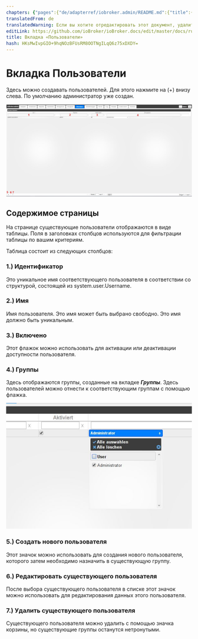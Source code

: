 ```yaml
---
chapters: {"pages":{"de/adapterref/iobroker.admin/README.md":{"title":{"de":"no title"},"content":"de/adapterref/iobroker.admin/README.md"},"de/adapterref/iobroker.admin/admin/tab-adapters.md":{"title":{"de":"Der Reiter Adapter"},"content":"de/adapterref/iobroker.admin/admin/tab-adapters.md"},"de/adapterref/iobroker.admin/admin/tab-instances.md":{"title":{"de":"Der Reiter Instanzen"},"content":"de/adapterref/iobroker.admin/admin/tab-instances.md"},"de/adapterref/iobroker.admin/admin/tab-objects.md":{"title":{"de":"Der Reiter Objekte"},"content":"de/adapterref/iobroker.admin/admin/tab-objects.md"},"de/adapterref/iobroker.admin/admin/tab-states.md":{"title":{"de":"Der Reiter Zustände"},"content":"de/adapterref/iobroker.admin/admin/tab-states.md"},"de/adapterref/iobroker.admin/admin/tab-groups.md":{"title":{"de":"Der Reiter Gruppen"},"content":"de/adapterref/iobroker.admin/admin/tab-groups.md"},"de/adapterref/iobroker.admin/admin/tab-users.md":{"title":{"de":"Der Reiter Benutzer"},"content":"de/adapterref/iobroker.admin/admin/tab-users.md"},"de/adapterref/iobroker.admin/admin/tab-events.md":{"title":{"de":"Der Reiter Ereignisse"},"content":"de/adapterref/iobroker.admin/admin/tab-events.md"},"de/adapterref/iobroker.admin/admin/tab-hosts.md":{"title":{"de":"Der Reiter Hosts"},"content":"de/adapterref/iobroker.admin/admin/tab-hosts.md"},"de/adapterref/iobroker.admin/admin/tab-enums.md":{"title":{"de":"Der Reiter Aufzählungen"},"content":"de/adapterref/iobroker.admin/admin/tab-enums.md"},"de/adapterref/iobroker.admin/admin/tab-log.md":{"title":{"de":"Der Reiter Log"},"content":"de/adapterref/iobroker.admin/admin/tab-log.md"},"de/adapterref/iobroker.admin/admin/tab-system.md":{"title":{"de":"Die Systemeinstellungen"},"content":"de/adapterref/iobroker.admin/admin/tab-system.md"}}}
translatedFrom: de
translatedWarning: Если вы хотите отредактировать этот документ, удалите поле «translationFrom», в противном случае этот документ будет снова автоматически переведен
editLink: https://github.com/ioBroker/ioBroker.docs/edit/master/docs/ru/adapterref/iobroker.admin/tab-users.md
title: Вкладка «Пользователи»
hash: HKsMwIvpGIO+9hqNOzBFUsRM8OOTNgILqQ6z75xDXDY=
---
```

# Вкладка Пользователи
Здесь можно создавать пользователей. Для этого нажмите на (+) внизу слева. По умолчанию администратор уже создан.

![iobroker_adapter_admin_user_01](../../../de/adapterref/iobroker.admin/img/tab-user_01-1.jpg)

## Содержимое страницы
На странице существующие пользователи отображаются в виде таблицы. Поля в заголовках столбцов используются для фильтрации таблицы по вашим критериям.

Таблица состоит из следующих столбцов:

### **1.) Идентификатор**
Это уникальное имя соответствующего пользователя в соответствии со структурой, состоящей из system.user.Username.

### **2.) Имя**
Имя пользователя. Это имя может быть выбрано свободно. Это имя должно быть уникальным.

### **3.) Включено**
Этот флажок можно использовать для активации или деактивации доступности пользователя.

### **4.) Группы**
Здесь отображаются группы, созданные на вкладке **_Группы_**. Здесь пользователей можно отнести к соответствующим группам с помощью флажка.

![iobroker_adapter_admin_user_groups](../../../de/adapterref/iobroker.admin/img/tab-user_Groups.jpg)

### **5.) Создать нового пользователя**
Этот значок можно использовать для создания нового пользователя, которого затем необходимо назначить в существующую группу.

### **6.) Редактировать существующего пользователя**
После выбора существующего пользователя в списке этот значок можно использовать для редактирования данных этого пользователя.

### **7.) Удалить существующего пользователя**
Существующего пользователя можно удалить с помощью значка корзины, но существующие группы останутся нетронутыми.
